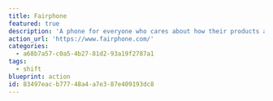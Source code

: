 ```yaml
---
title: Fairphone
featured: true
description: 'A phone for everyone who cares about how their products are made. It improves the conditions of the people who make it and uses materials that are better for the planet.'
action_url: 'https://www.fairphone.com/'
categories:
  - a68b7a57-c0a5-4b27-81d2-93a19f2787a1
tags:
  - shift
blueprint: action
id: 83497eac-b777-48a4-a7e3-87e409193dc8
---
```

